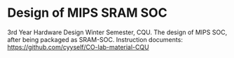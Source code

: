 # Design of MIPS SRAM SOC
3rd Year Hardware Design Winter Semester, CQU.
The design of MIPS SOC, after being packaged as SRAM-SOC.
Instruction documents: https://github.com/cyyself/CO-lab-material-CQU
